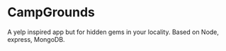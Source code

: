 # CampGrounds
A yelp inspired app but for hidden gems in your locality. Based on Node, express, MongoDB.

